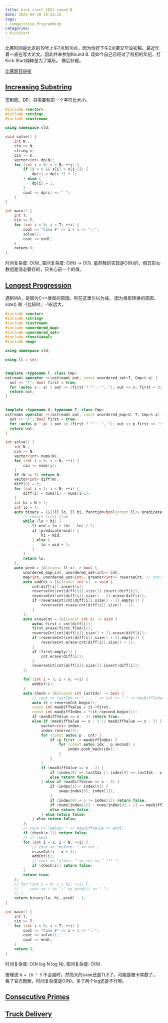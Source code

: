```yaml
---
title: kick start 2021 round B
date: 2021-04-20 19:31:25
tags:
- Competitive Programming
categories:
- KickStart
---
```


比赛时间是北京的19号上午7点到10点，因为恰好下午2点要交毕设初稿。最近忙着一直在写大论文。因此并未参加Round B. 现如今自己已经过了校招的年纪，打Kick Start纯粹是为了娱乐。
赛后补题。

[比赛题目链接](https://codingcompetitions.withgoogle.com/kickstart/round/0000000000435a5b)



## [Increasing Substring](https://codingcompetitions.withgoogle.com/kickstart/round/0000000000435a5b/000000000077a882)

签到题。DP，只需要和前一个字符比大小。

```cpp
#include <vector>
#include <string>
#include <iostream>

using namespace std;

void solve() {
    int N ;
    cin >> N;
    string s;
    cin >> s;
    vector<int> dp(N);
    for (int i = 0; i < N; ++i) {
        if (i > 0 && s[i] > s[i-1]) {
            dp[i] = dp[i-1] + 1;
        } else {
            dp[i] = 1;
        }
        cout << dp[i] << " ";
    }
}

int main() {
    int T;
    cin >> T;
    for (int i = 0; i < T; ++i) {
        cout << "Case #" << i + 1 << ": ";
        solve();
        cout << endl;
    }
    return 0;
}
```

时间复杂度: O(N),
空间复杂度: O(N) -> O(1). 虽然我的实现是O(N)的，但其实`dp`数组是没必要存的，只关心前一个的值。

## [Longest Progression](https://codingcompetitions.withgoogle.com/kickstart/round/0000000000435a5b/000000000077a3a5)

遇到WA，是因为C++类型的原因。列在这里引以为戒。
因为类型转换的原因，size() 和 -1比较时，-1永远大。

```cpp
#include <vector>
#include <string>
#include <iostream>
#include <unordered_map>
#include <unordered_set>
#include <functional>
#include <map>

using namespace std;

using ll = int;


template <typename T, class Cmp>
ostream& operator <<(ostream& out, const unordered_set<T, Cmp>& a) {
  out << "{"; bool first = true;
  for (auto& v : a) { out << (first ? "" : ", "); out << v; first = 0;} out << "}";
  return out;
}


template <typename U, typename T, class Cmp>
ostream& operator <<(ostream& out, const unordered_map<U, T, Cmp>& a) {
  out << "{"; bool first = true;
  for (auto& p : a) { out << (first ? "" : ", "); out << p.first << ":" << p.second; first = 0;} out << "}";
  return out;
}

int solve() {
    int N ;
    cin >> N;
    vector<int> nums(N);
    for (int i = 0; i < N; ++i) {
        cin >> nums[i];
    }
    if (N <= 3) return N;
    vector<int> diff(N);
    diff[0] = 0;
    for (int i = 1; i < N; ++i) {
        diff[i] = nums[i] - nums[i-1];
    }
    int hi = N + 1;
    int lo = 4;
    auto binary = [&](ll lo, ll hi, function<bool(const ll)> predicate) -> int {
        // return first true
        while (lo < hi) {
            ll mid = lo + (hi - lo) / 2;
            if (predicate(mid)) {
                hi = mid;
            } else {
                lo = mid + 1;
            }
        }
        return lo;
    };
    auto pred = [&](const ll x) -> bool {
        unordered_map<int, unordered_set<int>> cnt;
        map<int, unordered_set<int>, greater<int>> reverseCnt; // cnt->value, cnt->count
        auto addCnt = [&](const int i) -> void {
            cnt[diff[i]].insert(i);
            reverseCnt[cnt[diff[i]].size()].insert(diff[i]);
            reverseCnt[cnt[diff[i]].size() - 1].erase(diff[i]);
            if (reverseCnt[cnt[diff[i]].size() - 1].empty()) {
                reverseCnt.erase(cnt[diff[i]].size() - 1);
            }
        };
        auto eraseCnt = [&](const int i) -> void {
            auto& first = cnt[diff[i]];
            first.erase(first.find(i));
            reverseCnt[cnt[diff[i]].size() + 1].erase(diff[i]);
            if (reverseCnt[cnt[diff[i]].size() + 1].empty()) {
                reverseCnt.erase(cnt[diff[i]].size() + 1);
            }
            if (first.empty()) {
                cnt.erase(diff[i]);
            }
            reverseCnt[cnt[diff[i]].size()].insert(diff[i]);
        };

        for (int i = 1; i < x; ++i) {
            addCnt(i);
        }
        auto check = [&](const int lastIdx) -> bool {
            // cout << lastIdx << " ... " << cnt << " " << maxDiffIndex << " " << maxDiffValue << endl;
            auto it = reverseCnt.begin();
            const int maxDiffValue = it->first;
            const int maxDiffIndex = *(it->second.begin());
            if (maxDiffValue == x - 1) return true;
            else if (maxDiffValue == x - 2 || maxDiffValue == x - 3) {
                vector<int> index;
                index.reserve(2);
                for (const auto& p : cnt) {
                    if (p.first != maxDiffIndex) {
                        for (const auto& idx : p.second) {
                            index.push_back(idx);
                        }
                    }
                }
                if (maxDiffValue == x - 2) {
                    if (index[0] == lastIdx || index[0] == lastIdx - x + 2) return true;
                    else return false;
                } else if (maxDiffValue == x - 3) {
                    if (index[1] < index[0]) {
                        swap(index[0], index[1]);
                    }
                    if (index[0] + 1 != index[1]) return false;
                    if (nums[index[1]] - nums[index[0] - 1] == maxDiffIndex * 2) return true;
                    else return false;
                } else return false;
            } else return false;
        };
        // cout << "Debug: " << maxDiffValue << endl;
        if (check(x-1)) return false;
        // if check
        for (int i = x; i < N; ++i) {
            // cout << "before: " << cnt ;
            eraseCnt(i - x + 1);
            addCnt(i);
            // cout << "after: " << cnt << " !!! ";
            if (check(i)) return false;
        }
        return true;
    };
    // for (int i = 4; i < hi; ++i) {
    //     cout << i << ":" << pred(i) << " ";
    // }
    return binary(lo, hi, pred) - 1;
}

int main() {
    int T;
    cin >> T;
    for (int i = 0; i < T; ++i) {
        cout << "Case #" << i + 1 << ": ";
        cout << solve();
        cout << endl;
    }
    return 0;
}
```

时间复杂度: O(N log N log N),
空间复杂度: O(N).

按理说 `N = 10 ^ 5` 不会超时，然而大的case还是TLE了。可能是被卡常数了。
看了官方题解，时间复杂度是O(N)。多了两个log还是不行呀。



## [Consecutive Primes](https://codingcompetitions.withgoogle.com/kickstart/round/0000000000435a5b/000000000077a8e6)

## [Truck Delivery](https://codingcompetitions.withgoogle.com/kickstart/round/0000000000435a5b/000000000077a885)
